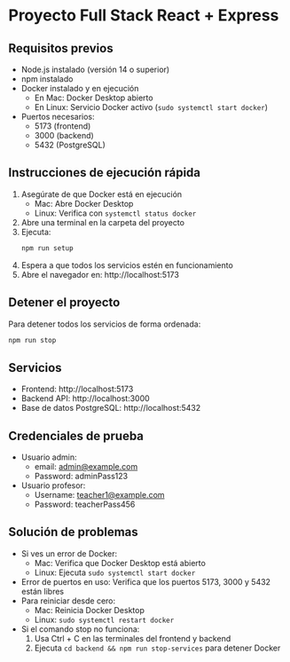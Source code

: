 # Proyecto Full Stack React + Express

## Requisitos previos
- Node.js instalado (versión 14 o superior)
- npm instalado
- Docker instalado y en ejecución
  - En Mac: Docker Desktop abierto
  - En Linux: Servicio Docker activo (`sudo systemctl start docker`)
- Puertos necesarios:
  - 5173 (frontend)
  - 3000 (backend)
  - 5432 (PostgreSQL)

## Instrucciones de ejecución rápida

1. Asegúrate de que Docker está en ejecución
   - Mac: Abre Docker Desktop
   - Linux: Verifica con `systemctl status docker`
2. Abre una terminal en la carpeta del proyecto
3. Ejecuta:
   ```bash
   npm run setup
   ```
4. Espera a que todos los servicios estén en funcionamiento
5. Abre el navegador en: http://localhost:5173

## Detener el proyecto
Para detener todos los servicios de forma ordenada:
```bash
npm run stop
```

## Servicios
- Frontend: http://localhost:5173
- Backend API: http://localhost:3000
- Base de datos PostgreSQL: http://localhost:5432

## Credenciales de prueba
- Usuario admin:
  - email: admin@example.com
  - Password: adminPass123
- Usuario profesor:
  - Username: teacher1@example.com
  - Password: teacherPass456

## Solución de problemas
- Si ves un error de Docker:
  - Mac: Verifica que Docker Desktop está abierto
  - Linux: Ejecuta `sudo systemctl start docker`
- Error de puertos en uso: Verifica que los puertos 5173, 3000 y 5432 están libres
- Para reiniciar desde cero:
  - Mac: Reinicia Docker Desktop
  - Linux: `sudo systemctl restart docker`
- Si el comando stop no funciona:
  1. Usa Ctrl + C en las terminales del frontend y backend
  2. Ejecuta `cd backend && npm run stop-services` para detener Docker